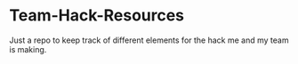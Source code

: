 # Team-Hack-Resources
Just a repo to keep track of different elements for the hack me and my team is making.
